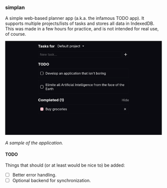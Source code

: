 ### simplan

A simple web-based planner app (a.k.a. the infamous TODO app). It supports multiple projects/lists of tasks and stores all data in IndexedDB.
This was made in a few hours for practice, and is not intended for real use, of course.

![](./.github/screenshot.png)

*A sample of the application.*


#### TODO

Things that should (or at least would be nice to) be added:
- [ ] Better error handling.
- [ ] Optional backend for synchronization.
